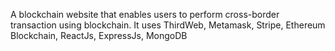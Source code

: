 A blockchain website that enables users to perform cross-border transaction using blockchain. It uses ThirdWeb, Metamask, Stripe, Ethereum Blockchain, ReactJs, ExpressJs, MongoDB
